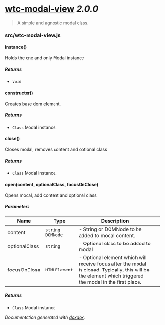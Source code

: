 # [wtc-modal-view](https://github.com/wethegit/wtc-modal-view#readme) *2.0.0*

> A simple and agnostic modal class.


### src/wtc-modal-view.js


#### instance() 

Holds the one and only Modal instance






##### Returns


- `Void`



#### constructor() 

Creates base dom element.






##### Returns


- `Class`  Modal instance.



#### close() 

Closes modal, removes content and optional class






##### Returns


- `Class`  Modal instance.



#### open(content, optionalClass, focusOnClose) 

Opens modal, add content and optional class




##### Parameters

| Name | Type | Description |  |
| ---- | ---- | ----------- | -------- |
| content | `string` `DOMNode`  | - String or DOMNode to be added to modal content. | &nbsp; |
| optionalClass | `string`  | - Optional class to be added to modal | &nbsp; |
| focusOnClose | `HTMLElement`  | - Optional element which will receive focus after the modal is closed. Typically, this will be the element which triggered the modal in the first place. | &nbsp; |




##### Returns


- `Class`  Modal instance




*Documentation generated with [doxdox](https://github.com/neogeek/doxdox).*
